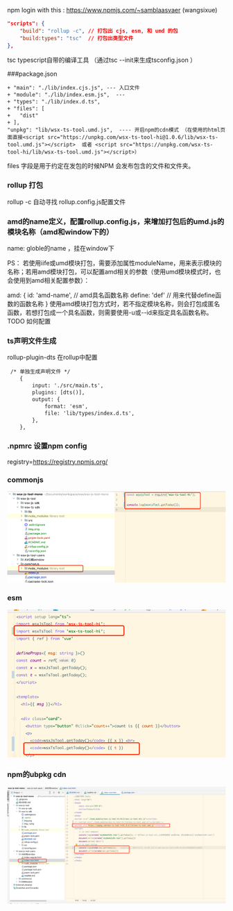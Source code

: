 npm login with this : https://www.npmjs.com/~samblaasvaer (wangsixue)

```json
"scripts": {
    "build": "rollup -c", // 打包出 cjs, esm, 和 umd 的包
    "build:types": "tsc"  // 打包出类型文件
},
```
tsc  typescript自带的编译工具 （通过tsc --init来生成tsconfig.json ）


###package.json
```
+ "main": "./lib/index.cjs.js", --- 入口文件
+ "module": "./lib/index.esm.js",  --- 
+ "types": "./lib/index.d.ts",
+ "files": [
+   "dist"
+ ],
"unpkg": "lib/wsx-ts-tool.umd.js",  ---- 开启npm的cdn模式 （在使用的html页面直接<script src="https://unpkg.com/wsx-ts-tool-hi@1.0.6/lib/wsx-ts-tool.umd.js"></script>  或者 <script src="https://unpkg.com/wsx-ts-tool-hi/lib/wsx-ts-tool.umd.js"></script>）
```
files 字段是用于约定在发包的时候NPM 会发布包含的文件和文件夹。

### rollup 打包
rollup -c  自动寻找      rollup.config.js配置文件

### amd的name定义，配置rollup.config.js，来增加打包后的umd.js的模块名称（amd和window下的）
name:  globle的name ，挂在window下

PS： 若使用iife或umd模块打包，需要添加属性moduleName，用来表示模块的名称；若用amd模块打包，可以配置amd相关的参数（使用umd模块模式时，也会使用到amd相关配置参数）：

amd: {
id: 'amd-name',   // amd具名函数名称
define: 'def'     // 用来代替define函数的函数名称
}
使用amd模块打包方式时，若不指定模块名称，则会打包成匿名函数，若想打包成一个具名函数，则需要使用-u或--id来指定具名函数名称。 TODO 如何配置

### ts声明文件生成
rollup-plugin-dts 在rollup中配置
```
 /* 单独生成声明文件 */
    {
        input: './src/main.ts',
        plugins: [dts()],
        output: {
            format: 'esm',
            file: 'lib/types/index.d.ts',
        },
    },
```
### .npmrc 设置npm config
registry=https://registry.npmjs.org/



### commonjs
![img_1.png](img_1.png)
### esm
![img.png](img.png)
### npm的ubpkg cdn
<script src="https://unpkg.com/wsx-ts-tool-hi@1.0.6/lib/wsx-ts-tool.umd.js"></script>
![img_2.png](img_2.png)
